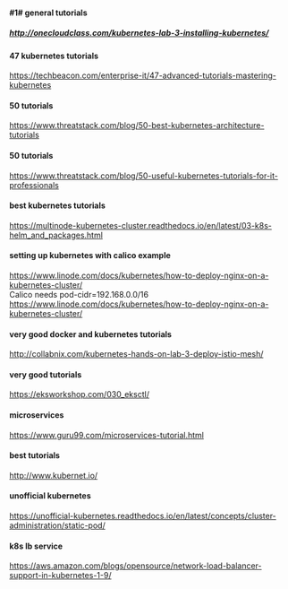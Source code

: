 #### #1# general tutorials
##### http://onecloudclass.com/kubernetes-lab-3-installing-kubernetes/

#### 47 kubernetes tutorials
https://techbeacon.com/enterprise-it/47-advanced-tutorials-mastering-kubernetes

#### 50 tutorials
https://www.threatstack.com/blog/50-best-kubernetes-architecture-tutorials

#### 50 tutorials
https://www.threatstack.com/blog/50-useful-kubernetes-tutorials-for-it-professionals

#### best kubernetes tutorials
https://multinode-kubernetes-cluster.readthedocs.io/en/latest/03-k8s-helm_and_packages.html

#### setting up kubernetes with calico example
https://www.linode.com/docs/kubernetes/how-to-deploy-nginx-on-a-kubernetes-cluster/ \
Calico needs pod-cidr=192.168.0.0/16
https://www.linode.com/docs/kubernetes/how-to-deploy-nginx-on-a-kubernetes-cluster/


#### very good docker and kubernetes tutorials
http://collabnix.com/kubernetes-hands-on-lab-3-deploy-istio-mesh/

#### very good tutorials
https://eksworkshop.com/030_eksctl/

#### microservices
https://www.guru99.com/microservices-tutorial.html

#### best tutorials
http://www.kubernet.io/

#### unofficial kubernetes
https://unofficial-kubernetes.readthedocs.io/en/latest/concepts/cluster-administration/static-pod/


#### k8s lb service 
https://aws.amazon.com/blogs/opensource/network-load-balancer-support-in-kubernetes-1-9/
